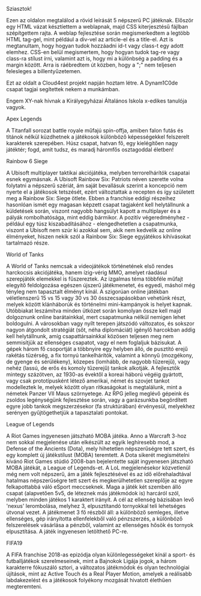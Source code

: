 Sziasztok!

Ezen az oldalon megtalálod a rövid leírását 5 népszerű PC játéknak. Először egy HTML vázat késztíettem a weblapnak, majd CSS kiterjesztésű fájlban szépítgettem rajta. A weblap fejlesztése során megismerkedtem a legtöbb HTML tag-gel, mint például a div-vel az article-el és a title-el. Azt is megtanultam, hogy hogyan tudok hozzáadni id-t vagy class-t egy adott elemhez. CSS-en belül megismertem, hogy hogyan tudok tag-re vagy class-ra stílust írni, valamint azt is, hogy mi a különbség a padding és a margin között. Arra is ráébredtem út közben, hogy a ";" nem teljesen felesleges a billentyűzetemen.

Ezt az oldalt a Cloud4est projekt napján hoztam létre. A Dynam1C0de csapat tagjai segítettek nekem a munkámban.

Engem XY-nak hívnak a Királyegyházai Általános Iskola x-edikes tanulója vagyok.







Apex Legends

A Titanfall sorozat battle royale műfajú spin-offja, amiben falon futás és titánok nélkül küzdhetnek a játékosok különböző képességekkel felszerelt karakterek szerepében. Húsz csapat, hatvan fő, egy kielégítően nagy játéktér; fogd, amit tudsz, és maradj háromfős osztagoddal életben!

Rainbow 6 Siege

A Ubisoft multiplayer taktikai akciójátéka, melyben terrorelhárítók csapatai esnek egymásnak. A Ubisoft Rainbow Six: Patriots néven szerette volna folytatni a népszerű szériát, ám saját bevallásuk szerint a koncepció nem nyerte el a játékosok tetszését, ezért változtattak a recepten és így született meg a Rainbow Six: Siege ötlete. Ebben a franchise eddigi részeihez hasonlóan ismét egy magasan képzett csapat tagjaként kell helytállnunk a küldetések során, viszont nagyobb hangsúlyt kapott a multiplayer és a pályák rombolhatósága, mint eddig bármikor. A pozitív végeredményhez - például egy túsz kiszabadításához - elengedhetetlen a csapatmunka, viszont a Ubisoft nem szúr ki azokkal sem, akik nem kedvelik az online élményeket, hiszen nekik szól a Rainbow Six: Siege egyjátékos kihívásokat tartalmazó része.

World of Tanks

A World of Tanks nemcsak a videojátékok történetének első rendes harckocsis akciójátéka, hanem ízig-vérig MMO, amelyet ráadásul szerepjáték elemekkel is fűszereztek. Az izgalmas téma többféle műfajt elegyítő feldolgozása egészen újszerű játékmenetet, és egyedi, máshol még tényleg nem tapasztalt élményt kínál. A szigorúan online játékban véletlenszerű 15 vs 15 vagy 30 vs 30 összecsapásokban vehetünk részt, melyek között klánháborúk és történelmi mini-kampányok is helyet kapnak. Utóbbiakat leszámítva minden ütközet során komolyan össze kell majd dolgoznunk online barátainkkal, mert csapatmunka nélkül nemigen lehet boldogulni. A városokban vagy nyílt terepen játszódó változatos, és sokszor nagyon átgondolt stratégiát (sőt, néha diplomáciát) igénylő harcokban addig kell helytállnunk, amíg csapattársainkkal közösen teljesen meg nem semmisítjük az ellenséges csapatot, vagy el nem foglaljuk bázisukat. A gépek három fő csoportját a többnyire egy helyben álló, de pusztító erejű rakétás tüzérség, a fix tornyú tankelhárítók, valamint a könnyű (mozgékony, de gyenge és sérülékeny), közepes (lomhább, de nagyobb tűzerejű), vagy nehéz (lassú, de erős és komoly tűzerejű) tankok alkotják. A fejlesztők mintegy százötven, az 1930-as évektől a koreai háború végéig gyártott, vagy csak prototípusként létező amerikai, német és szovjet tankot modelleztek le, melyek között olyan ritkaságokat is megtalálunk, mint a németek Panzer VII Maus szörnyetege. Az RPG jelleg meglévő gépeink és zsoldos legénységünk fejlesztése során, vagy a garázsunkba begördített egyre jobb tankok megszerzésekor (fa struktúrában) érvényesül, melyekhez serényen gyűjtögethetjük a tapasztalati pontokat.

League of Legends

A Riot Games ingyenesen játszható MOBA játéka. Anno a Warcraft 3-hoz nem sokkal megjelenése után elkészült az egyik leghíresebb mod, a Defense of the Ancients (Dota), mely hihetetlen népszerűségre tett szert, és egy komplett új játékstílust (MOBA) teremtett. A Dota sikerét megismételni kívánó Riot Games stúdió 2008-ban bejelentette saját ingyenesen játszható MOBA játékát, a League of Legends-et. A LoL megjelenésekor közvetlenül még nem volt népszerű, ám a játék fejlesztésével és az idő előrehaladtával hatalmas népszerűségre tett szert és megkerülhetetlen szereplője az egyre felkapottabbá váló eSport meccseknek. Maga a játék két szemben álló csapat (alapvetően 5v5, de léteznek más játékmódok is) harcáról szól, melyben minden játékos 1 karaktert irányít. A cél az ellenség bázisában levő 'nexus' lerombolása, melyhez 3, elpusztítandó tornyokkal teli lehetséges útvonal vezet. A játékmenet 3 fő részből áll: a különböző semleges, illetve ellenséges, gép irányította ellenfelekből való pénzszerzés, a különböző felszerelések vásárlása a pénzből, valamint az ellenséges hősök és tornyok elpusztítása. A játék ingyenesen letölthető PC-re.

FIFA19

A FIFA franchise 2018-as epizódja olyan különlegességeket kínál a sport- és futballjátékok szerelmeseinek, mint a Bajnokok Ligája jogok, a három karakterre fókuszáló sztori, a változatos játékmódok és olyan technológiai újítások, mint az Active Touch és a Real Player Motion, amelyek a reálisabb labdakezelést és a játékosok folyékony mozgását hivatott élethűen megteremteni.
